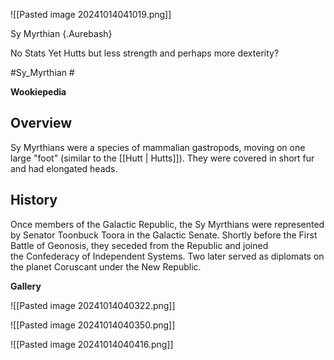 ![[Pasted image 20241014041019.png]]

 Sy Myrthian {.Aurebash}


No Stats Yet
Hutts but less strength and perhaps more dexterity?


#Sy_Myrthian #

**Wookiepedia**

## Overview

Sy Myrthians were a species of mammalian gastropods, moving on one large "foot" (similar to the [[Hutt | Hutts]]). They were covered in short fur and had elongated heads.

## History

Once members of the Galactic Republic, the Sy Myrthians were represented by Senator Toonbuck Toora in the Galactic Senate. Shortly before the First Battle of Geonosis, they seceded from the Republic and joined the Confederacy of Independent Systems. Two later served as diplomats on the planet Coruscant under the New Republic.



**Gallery**


![[Pasted image 20241014040322.png]]

![[Pasted image 20241014040350.png]]

![[Pasted image 20241014040416.png]]